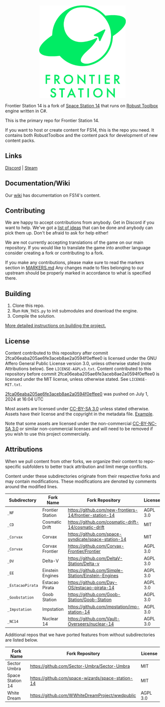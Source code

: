 <p align="center"> <img alt="Frontier Station 14" height="300" src="https://github.com/new-frontiers-14/frontier-station-14/blob/master/Resources/Textures/_NF/Logo/logo.png?raw=true" /></p>

Frontier Station 14 is a fork of [Space Station 14](https://github.com/space-wizards/space-station-14) that runs on [Robust Toolbox](https://github.com/space-wizards/RobustToolbox) engine written in C#.

This is the primary repo for Frontier Station 14.

If you want to host or create content for FS14, this is the repo you need. It contains both RobustToolbox and the content pack for development of new content packs.

## Links

[Discord](https://discord.gg/tpuAT7d3zm/) | [Steam](https://store.steampowered.com/app/1255460/Space_Station_14/)

## Documentation/Wiki

Our [wiki](https://frontierstation.wiki.gg/) has documentation on FS14's content.

## Contributing

We are happy to accept contributions from anybody. Get in Discord if you want to help. We've got a [list of ideas](https://discord.com/channels/1123826877245694004/1127017858833068114) that can be done and anybody can pick them up. Don't be afraid to ask for help either!

We are not currently accepting translations of the game on our main repository. If you would like to translate the game into another language consider creating a fork or contributing to a fork.

If you make any contributions, please make sure to read the markers section in [MARKERS.md](https://github.com/new-frontiers-14/frontier-station-14/blob/master/MARKERS.md)
Any changes made to files belonging to our upstream should be properly marked in accordance to what is specified there.

## Building

1. Clone this repo.
2. Run `RUN_THIS.py` to init submodules and download the engine.
3. Compile the solution.

[More detailed instructions on building the project.](https://docs.spacestation14.com/en/general-development/setup.html)

## License

Content contributed to this repository after commit 2fca06eaba205ae6fe3aceb8ae2a0594f0effee0 is licensed under the GNU Affero General Public License version 3.0, unless otherwise stated (note Attributions below). See `LICENSE-AGPLv3.txt`.
Content contributed to this repository before commit 2fca06eaba205ae6fe3aceb8ae2a0594f0effee0 is licensed under the MIT license, unless otherwise stated. See `LICENSE-MIT.txt`.

[2fca06eaba205ae6fe3aceb8ae2a0594f0effee0](https://github.com/new-frontiers-14/frontier-station-14/commit/2fca06eaba205ae6fe3aceb8ae2a0594f0effee0) was pushed on July 1, 2024 at 16:04 UTC

Most assets are licensed under [CC-BY-SA 3.0](https://creativecommons.org/licenses/by-sa/3.0/) unless stated otherwise. Assets have their license and the copyright in the metadata file. [Example](https://github.com/space-wizards/space-station-14/blob/master/Resources/Textures/Objects/Tools/crowbar.rsi/meta.json).

Note that some assets are licensed under the non-commercial [CC-BY-NC-SA 3.0](https://creativecommons.org/licenses/by-nc-sa/3.0/) or similar non-commercial licenses and will need to be removed if you wish to use this project commercially.

## Attributions

When we pull content from other forks, we organize their content to repo-specific subfolders to better track attribution and limit merge conflicts.

Content under these subdirectories originate from their respective forks and may contain modifications. These modifications are denoted by comments around the modified lines.

| Subdirectory | Fork Name | Fork Repository | License |
|--------------|-----------|-----------------|---------|
| `_NF` | Frontier Station | https://github.com/new-frontiers-14/frontier-station-14 | AGPL 3.0 |
| `_CD` | Cosmatic Drift | https://github.com/cosmatic-drift-14/cosmatic-drift | MIT |
| `_Corvax` | Corvax | https://github.com/space-syndicate/space-station-14 | MIT |
| `_Corvax` | Corvax Frontier | https://github.com/Corvax-Frontier/Frontier | AGPL 3.0 |
| `_DV` | Delta-V | https://github.com/DeltaV-Station/Delta-v | AGPL 3.0 |
| `_EE` | Einstein Engines | https://github.com/Simple-Station/Einstein-Engines | AGPL 3.0 |
| `_EstacaoPirata` | Estacao Pirata | https://github.com/Day-OS/estacao-pirata-14 | AGPL 3.0 |
| `_Goobstation` | Goob Station | https://github.com/Goob-Station/Goob-Station | AGPL 3.0 |
| `_Impstation` | Impstation | https://github.com/impstation/imp-station-14 | AGPL 3.0 |
| `_NC14` | Nuclear 14 | https://github.com/Vault-Overseers/nuclear-14 | AGPL 3.0 |

Additional repos that we have ported features from without subdirectories are listed below.

| Fork Name | Fork Repository | License |
|-----------|-----------------|---------|
| Sector Umbra | https://github.com/Sector-Umbra/Sector-Umbra | MIT |
| Space Station 14 | https://github.com/space-wizards/space-station-14 | MIT |
| White Dream | https://github.com/WWhiteDreamProject/wwdpublic | AGPL 3.0 |
